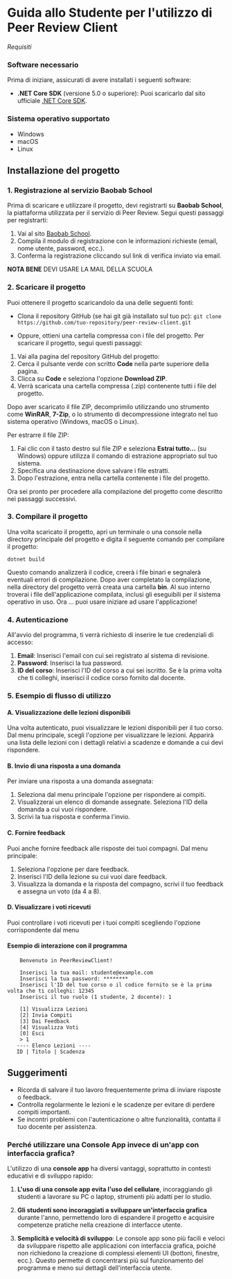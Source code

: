 ﻿
# Guida allo Studente per l'utilizzo di Peer Review Client

*Requisiti*

### Software necessario
Prima di iniziare, assicurati di avere installati i seguenti software:

- **.NET Core SDK** (versione 5.0 o superiore): Puoi scaricarlo dal sito ufficiale [.NET Core SDK](https://dotnet.microsoft.com/download).

### Sistema operativo supportato
- Windows
- macOS
- Linux

## Installazione del progetto

### 1. Registrazione al servizio Baobab School 
Prima di scaricare e utilizzare il progetto, devi registrarti su **Baobab School**, la piattaforma utilizzata per il servizio di Peer Review. 
Segui questi passaggi per registrarti: 
1. Vai al sito [Baobab School](https://www.baobab.school/it/user/registrati). 
2. Compila il modulo di registrazione con le informazioni richieste (email, nome utente, password, ecc.). 
3. Conferma la registrazione cliccando sul link di verifica inviato via email.

**NOTA BENE**  DEVI USARE LA MAIL DELLA SCUOLA

### 2. Scaricare il progetto
Puoi ottenere il progetto scaricandolo da una delle seguenti fonti:
- Clona il repository GitHub (se hai git già installato sul tuo pc): 
 `git clone https://github.com/tuo-repository/peer-review-client.git`
 
-   Oppure, ottieni una cartella compressa con i file del progetto.  Per scaricare il progetto, segui questi passaggi:

1. Vai alla pagina del repository GitHub del progetto:
2. Cerca il pulsante verde con scritto **Code** nella parte superiore della pagina.
3. Clicca su **Code** e seleziona l'opzione **Download ZIP**.
4. Verrà scaricata una cartella compressa (.zip) contenente tutti i file del progetto.

Dopo aver scaricato il file ZIP, decomprimilo utilizzando uno strumento come **WinRAR**, **7-Zip**, o lo strumento di decompressione integrato nel tuo sistema operativo (Windows, macOS o Linux).

Per estrarre il file ZIP:
1. Fai clic con il tasto destro sul file ZIP e seleziona **Estrai tutto...** (su Windows) oppure utilizza il comando di estrazione appropriato sul tuo sistema.
2. Specifica una destinazione dove salvare i file estratti.
3. Dopo l'estrazione, entra nella cartella contenente i file del progetto.

Ora sei pronto per procedere alla compilazione del progetto come descritto nei passaggi successivi.

### 3. Compilare il progetto

Una volta scaricato il progetto, apri un terminale o una console nella directory principale del progetto e digita il seguente comando per compilare il progetto:

    dotnet build
Questo comando analizzerà il codice, creerà i file binari e segnalerà eventuali errori di compilazione. Dopo aver completato la compilazione, nella directory del progetto verrà creata una cartella **bin**. Al suo interno troverai i file dell'applicazione compilata, inclusi gli eseguibili per il sistema operativo in uso.
Ora ... puoi usare iniziare ad usare l'applicazione!

### 4. Autenticazione

All'avvio del programma, ti verrà richiesto di inserire le tue credenziali di accesso:

1.  **Email**: Inserisci l'email con cui sei registrato al sistema di revisione.
2.  **Password**: Inserisci la tua password.
3.  **ID del corso**: Inserisci l'ID del corso a cui sei iscritto. Se è la prima volta che ti colleghi, inserisci il codice corso fornito dal docente.

### 5. Esempio di flusso di utilizzo

#### A. Visualizzazione delle lezioni disponibili

Una volta autenticato, puoi visualizzare le lezioni disponibili per il tuo corso. Dal menu principale, scegli l'opzione per visualizzare le lezioni. Apparirà una lista delle lezioni con i dettagli relativi a scadenze e domande a cui devi rispondere.

#### B. Invio di una risposta a una domanda

Per inviare una risposta a una domanda assegnata:

1.  Seleziona dal menu principale l'opzione per rispondere ai compiti.
2.  Visualizzerai un elenco di domande assegnate. Seleziona l'ID della domanda a cui vuoi rispondere.
3.  Scrivi la tua risposta e conferma l'invio.

#### C. Fornire feedback

Puoi anche fornire feedback alle risposte dei tuoi compagni. Dal menu principale:

1.  Seleziona l'opzione per dare feedback.
2.  Inserisci l'ID della lezione su cui vuoi dare feedback.
3.  Visualizza la domanda e la risposta del compagno, scrivi il tuo feedback e assegna un voto (da 4 a 8).

#### D. Visualizzare i voti ricevuti

Puoi controllare i voti ricevuti per i tuoi compiti scegliendo l'opzione corrispondente dal menu

#### Esempio di interazione con il programma

        Benvenuto in PeerReviewClient!
        
        Inserisci la tua mail: studente@example.com
        Inserisci la tua password: ********
        Inserisci l'ID del tuo corso o il codice fornito se è la prima volta che ti colleghi: 12345
        Inserisci il tuo ruolo (1 studente, 2 docente): 1
        
        [1] Visualizza Lezioni
        [2] Invia Compiti
        [3] Dai Feedback
        [4] Visualizza Voti
        [0] Esci
        > 1
       ---- Elenco Lezioni ---- 
       ID | Titolo | Scadenza

## Suggerimenti

-   Ricorda di salvare il tuo lavoro frequentemente prima di inviare risposte o feedback.
-   Controlla regolarmente le lezioni e le scadenze per evitare di perdere compiti importanti.
-   Se incontri problemi con l'autenticazione o altre funzionalità, contatta il tuo docente per assistenza.

###  Perché utilizzare una Console App invece di un'app con interfaccia grafica?

L'utilizzo di una **console app** ha diversi vantaggi, soprattutto in contesti educativi e di sviluppo rapido:
       
1. **L'uso di una console app evita l'uso del cellulare**, incoraggiando gli studenti a lavorare su PC o laptop, strumenti più adatti per lo studio.

2. **Gli studenti sono incoraggiati a sviluppare un'interfaccia grafica** durante l'anno, permettendo loro di espandere il progetto e acquisire competenze pratiche nella creazione di interfacce utente.

3.  **Semplicità e velocità di sviluppo**: Le console app sono più facili e veloci da sviluppare rispetto alle applicazioni con interfaccia grafica, poiché non richiedono la creazione di complessi elementi UI (bottoni, finestre, ecc.). Questo permette di concentrarsi più sul funzionamento del programma e meno sui dettagli dell'interfaccia utente.





